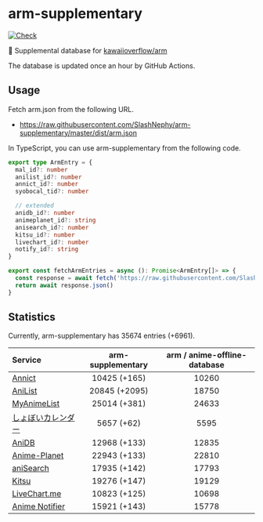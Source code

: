 # arm-supplementary

[![Check](https://github.com/SlashNephy/arm-supplementary/actions/workflows/check-node.yml/badge.svg)](https://github.com/SlashNephy/arm-supplementary/actions/workflows/check-node.yml)

💊 Supplemental database for [kawaiioverflow/arm](https://github.com/kawaiioverflow/arm)

The database is updated once an hour by GitHub Actions.

## Usage

Fetch arm.json from the following URL.

- https://raw.githubusercontent.com/SlashNephy/arm-supplementary/master/dist/arm.json

In TypeScript, you can use arm-supplementary from the following code.

```TypeScript
export type ArmEntry = {
  mal_id?: number
  anilist_id?: number
  annict_id?: number
  syobocal_tid?: number

  // extended
  anidb_id?: number
  animeplanet_id?: string
  anisearch_id?: number
  kitsu_id?: number
  livechart_id?: number
  notify_id?: string
}

export const fetchArmEntries = async (): Promise<ArmEntry[]> => {
  const response = await fetch('https://raw.githubusercontent.com/SlashNephy/arm-supplementary/master/dist/arm.json')
  return await response.json()
}
```

## Statistics

Currently, arm-supplementary has 35674 entries (+6961).

| Service                                     | arm-supplementary | arm / anime-offline-database |
| :------------------------------------------ | :---------------: | :--------------------------: |
| [Annict](https://annict.com)                |   10425 (+165)    |            10260             |
| [AniList](https://anilist.co)               |   20845 (+2095)   |            18750             |
| [MyAnimeList](https://myanimelist.net)      |   25014 (+381)    |            24633             |
| [しょぼいカレンダー](https://cal.syoboi.jp) |    5657 (+62)     |             5595             |
| [AniDB](https://anidb.net)                  |   12968 (+133)    |            12835             |
| [Anime-Planet](https://anime-planet.com)    |   22943 (+133)    |            22810             |
| [aniSearch](https://anisearch.com)          |   17935 (+142)    |            17793             |
| [Kitsu](https://kitsu.io)                   |   19276 (+147)    |            19129             |
| [LiveChart.me](https://livechart.me)        |   10823 (+125)    |            10698             |
| [Anime Notifier](https://notify.moe)        |   15921 (+143)    |            15778             |
